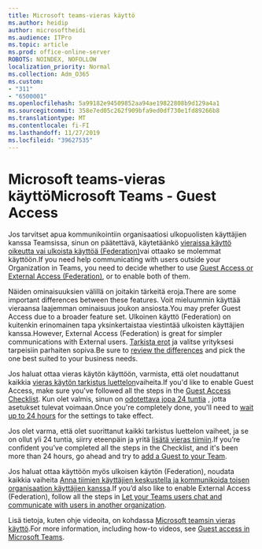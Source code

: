 ```yaml
---
title: Microsoft teams-vieras käyttö
ms.author: heidip
author: microsoftheidi
ms.audience: ITPro
ms.topic: article
ms.prod: office-online-server
ROBOTS: NOINDEX, NOFOLLOW
localization_priority: Normal
ms.collection: Adm_O365
ms.custom:
- "311"
- "6500001"
ms.openlocfilehash: 5a99182e94509852aa94ae19822808b9d129a4a1
ms.sourcegitcommit: 358e7ed05c262f909bfa9ed0df730e1fd89266b8
ms.translationtype: MT
ms.contentlocale: fi-FI
ms.lasthandoff: 11/27/2019
ms.locfileid: "39627535"
---
```

# <a name="microsoft-teams---guest-access"></a><span data-ttu-id="744a3-102">Microsoft teams-vieras käyttö</span><span class="sxs-lookup"><span data-stu-id="744a3-102">Microsoft Teams - Guest Access</span></span>

<span data-ttu-id="744a3-103">Jos tarvitset apua kommunikointiin organisaatiosi ulkopuolisten käyttäjien kanssa Teamsissa, sinun on päätettävä, käytetäänkö [vieraissa käyttö oikeutta vai ulkoista käyttöä (Federation)](https://docs.microsoft.com/microsoftteams/manage-external-access#external-access-vs-guest-access)vai ottaako se molemmat käyttöön.</span><span class="sxs-lookup"><span data-stu-id="744a3-103">If you need help communicating with users outside your Organization in Teams, you need to decide whether to use [Guest Access or External Access (Federation)](https://docs.microsoft.com/microsoftteams/manage-external-access#external-access-vs-guest-access), or to enable both of them.</span></span>

<span data-ttu-id="744a3-104">Näiden ominaisuuksien välillä on joitakin tärkeitä eroja.</span><span class="sxs-lookup"><span data-stu-id="744a3-104">There are some important differences between these features.</span></span> <span data-ttu-id="744a3-105">Voit mieluummin käyttää vieraansa laajemman ominaisuus joukon ansiosta.</span><span class="sxs-lookup"><span data-stu-id="744a3-105">You may prefer Guest Access due to a broader feature set.</span></span> <span data-ttu-id="744a3-106">Ulkoinen käyttö (Federation) on kuitenkin erinomainen tapa yksinkertaistaa viestintää ulkoisten käyttäjien kanssa.</span><span class="sxs-lookup"><span data-stu-id="744a3-106">However, External Access (Federation) is great for simpler communications with External users.</span></span> <span data-ttu-id="744a3-107">[Tarkista erot](https://docs.microsoft.com/microsoftteams/manage-external-access#external-access-vs-guest-access) ja valitse yrityksesi tarpeisiin parhaiten sopiva.</span><span class="sxs-lookup"><span data-stu-id="744a3-107">Be sure to [review the differences](https://docs.microsoft.com/microsoftteams/manage-external-access#external-access-vs-guest-access) and pick the one best suited to your business needs.</span></span>

<span data-ttu-id="744a3-108">Jos haluat ottaa vieras käytön käyttöön, varmista, että olet noudattanut kaikkia [vieras käytön tarkistus luettelon](https://docs.microsoft.com/microsoftteams/guest-access-checklist)vaiheita.</span><span class="sxs-lookup"><span data-stu-id="744a3-108">If you'd like to enable Guest Access, make sure you've followed all the steps in the [Guest Access Checklist](https://docs.microsoft.com/microsoftteams/guest-access-checklist).</span></span> <span data-ttu-id="744a3-109">Kun olet valmis, sinun on [odotettava jopa 24 tuntia](https://docs.microsoft.com/microsoftteams/manage-guests#guest-access-latencies) , jotta asetukset tulevat voimaan.</span><span class="sxs-lookup"><span data-stu-id="744a3-109">Once you're completely done, you'll need to [wait up to 24 hours](https://docs.microsoft.com/microsoftteams/manage-guests#guest-access-latencies) for the settings to take effect.</span></span>

<span data-ttu-id="744a3-110">Jos olet varma, että olet suorittanut kaikki tarkistus luettelon vaiheet, ja se on ollut yli 24 tuntia, siirry eteenpäin ja yritä [lisätä vieras tiimiin](https://support.office.com/article/add-guests-to-a-team-in-teams-fccb4fa6-f864-4508-bdde-256e7384a14f#ID0EAABAAA=Desktop).</span><span class="sxs-lookup"><span data-stu-id="744a3-110">If you’re confident you’ve completed all the steps in the Checklist, and it's been more than 24 hours, go ahead and try to [add a Guest to your Team](https://support.office.com/article/add-guests-to-a-team-in-teams-fccb4fa6-f864-4508-bdde-256e7384a14f#ID0EAABAAA=Desktop).</span></span>

<span data-ttu-id="744a3-111">Jos haluat ottaa käyttöön myös ulkoisen käytön (Federation), noudata kaikkia vaiheita [Anna tiimien käyttäjien keskustella ja kommunikoida toisen organisaation käyttäjien kanssa](https://docs.microsoft.com/microsoftteams/manage-external-access#let-your-teams-users-chat-and-communicate-with-users-in-another-organization).</span><span class="sxs-lookup"><span data-stu-id="744a3-111">If you’d also like to enable External Access (Federation), follow all the steps in [Let your Teams users chat and communicate with users in another organization](https://docs.microsoft.com/microsoftteams/manage-external-access#let-your-teams-users-chat-and-communicate-with-users-in-another-organization).</span></span>

<span data-ttu-id="744a3-112">Lisä tietoja, kuten ohje videoita, on kohdassa [Microsoft teamsin vieras käyttö](https://docs.microsoft.com/microsoftteams/guest-access).</span><span class="sxs-lookup"><span data-stu-id="744a3-112">For more information, including how-to videos, see [Guest access in Microsoft Teams](https://docs.microsoft.com/microsoftteams/guest-access).</span></span>
